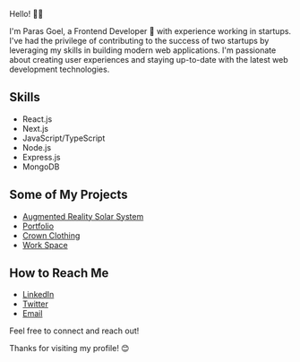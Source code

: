 Hello! 👋👋

I'm Paras Goel, a Frontend Developer 🚀 with experience working in startups. I've had the privilege of contributing to the success of two startups by leveraging my skills in building modern web applications. I'm passionate about creating  user experiences and staying up-to-date with the latest web development technologies.

## Skills

- React.js
- Next.js
- JavaScript/TypeScript
- Node.js
- Express.js
- MongoDB

## Some of My Projects

- [Augmented Reality Solar System ](https://github.com/goelparas/Smash-Food)  
- [Portfolio](https://goelparas.tech) 
- [Crown Clothing](https://lustrous-travesseiro-6d2745.netlify.app/)
- [Work Space ](https://woorkspaacee.netlify.app/) 

## How to Reach Me
- [LinkedIn](https://www.linkedin.com/in/goelparas01)
- [Twitter](https://twitter.com/Paras_goelL)
- [Email](mailto:paras.work101@gmail.com)

Feel free to connect and reach out!

Thanks for visiting my profile! 😊
